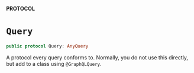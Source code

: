 **PROTOCOL**

# `Query`

```swift
public protocol Query: AnyQuery
```

A protocol every query conforms to.
Normally, you do not use this directly, but add to a class using `@GraphQLQuery`.
